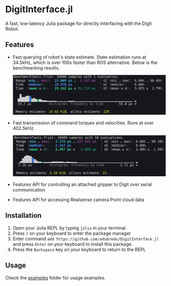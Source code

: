 # DigitInterface.jl
A fast, low-latency Julia package for directly interfacing with the Digit Robot.

## Features
* Fast querying of robot's state estimate. 
  State estimation runs at 34.5kHz, which is over 100x faster than ROS alternative.
  Below is the benchmarking results.

  ![](media/state_estimation.png)


* Fast transmission of command torques and velocities. Runs at over 402.5kHz.

    ![](media/send_command.png)


* Features API for controlling an attached gripper to Digit over serial communication
* Features API for accessing Realsense camera Point cloud data

## Installation
1. Open your Julia REPL by typing  `julia` in your terminal.
2. Press `]` on your keyboard to enter the package manager
3. Enter command `add https://github.com/adubredu/DigitInterface.jl` and press 
`Enter` on your keyboard to install this package.
4. Press the `Backspace` key on your keyboard to return to the REPL

## Usage
Check the [examples](examples) folder for usage examples.